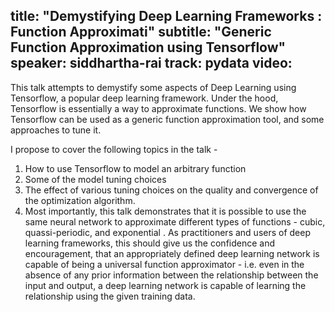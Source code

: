 title: "Demystifying Deep Learning Frameworks : Function Approximati"
subtitle: "Generic Function Approximation using Tensorflow"
speaker: siddhartha-rai
track: pydata
video:
---
This talk attempts to demystify some aspects of Deep Learning using Tensorflow, a popular deep learning framework. Under the hood, Tensorflow is essentially a way to approximate functions. We show how Tensorflow can be used as a generic function approximation tool, and some approaches to tune it.

I propose to cover the following topics in the talk - 

1. How to use Tensorflow to model an arbitrary function
2. Some of the model tuning choices
3. The effect of various tuning choices on the quality and convergence of the optimization algorithm.
4. Most importantly, this talk demonstrates that it is possible to use the same neural network to approximate different types of functions - cubic, quassi-periodic, and exponential
.
As practitioners and users of deep learning frameworks, this should give us the confidence and encouragement, that an appropriately defined deep learning network is capable of being a universal function approximator - i.e. even in the absence of any prior information between the relationship between the input and output, a deep learning network is capable of learning the relationship using the given training data.
